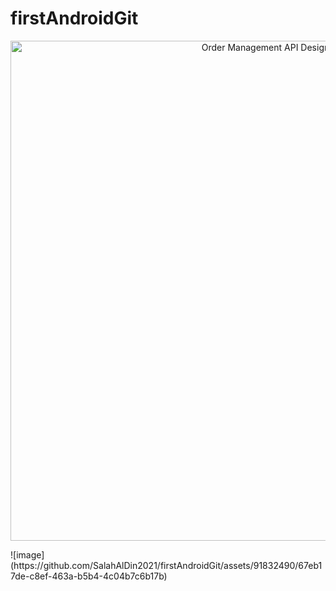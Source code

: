 # firstAndroidGit
<p align="center">
  <img src="https://github.com/SalahAlDin2021/OrderManagmentAPI/assets/91832490/6308576a-dcb5-4811-861f-aeb90776b45b" alt="Order Management API Design" width="800px">
</p>
![image](https://github.com/SalahAlDin2021/firstAndroidGit/assets/91832490/67eb17de-c8ef-463a-b5b4-4c04b7c6b17b)

